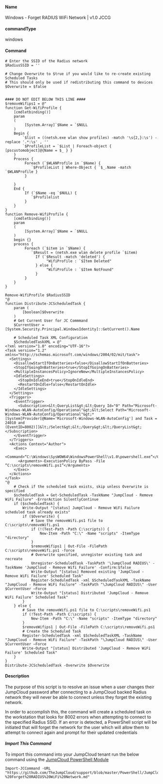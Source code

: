 #### Name

Windows - Forget RADIUS WiFi Network | v1.0 JCCG


#### commandType

windows

#### Command

```
# Enter the SSID of the Radius network
$RadiusSSID = ''

# Change Overwrite to $true if you would like to re-create existing Scheduled Tasks
# This should only be used if redistributing this command to devices
$Overwrite = $false


#### DO NOT EDIT BELOW THIS LINE ####
$removeWifips1 = @"
function Get-WifiProfile {
    [cmdletbinding()]
    param
    (
         [System.Array]`$Name = `$NULL
    )
    Begin {
        `$list = ((netsh.exe wlan show profiles) -match '\s{2,}:\s') -replace '.*:\s' , ''
        `$ProfileList = `$List | Foreach-object { [pscustomobject]@{Name = $_ } }
    }
    Process {
         Foreach (`$WLANProfile in `$Name) {
            `$ProfileList | Where-Object { `$_.Name -match `$WLANProfile }
         }

    }
    End {
         If (`$Name -eq `$NULL) {
            `$Profilelist
         }
    }
}
function Remove-WifiProfile {
    [cmdletbinding()]
    param
    (
         [System.Array]`$Name = `$NULL
    )
    begin {}
    process {
         Foreach (`$item in `$Name) {
            `$Result = (netsh.exe wlan delete profile `$item)
              If (`$Result -match 'deleted') {
                   "WifiProfile : `$Item Deleted"
              } else {
                   "WifiProfile : `$Item NotFound"
              }
         }
    }
}

Remove-WifiProfile $RadiusSSID
"@
function Distribute-JCScheduledTask {
    param (
        [boolean]$Overwrite
    )
    # Get Current User for JC Commmand
    $CurrentUser = [System.Security.Principal.WindowsIdentity]::GetCurrent().Name

    # Scheduled Task XML Configuration
    $ScheduledTaskXML = @"
<?xml version="1.0" encoding="UTF-16"?>
<Task version="1.2" xmlns="http://schemas.microsoft.com/windows/2004/02/mit/task">
  <Settings>
    <DisallowStartIfOnBatteries>false</DisallowStartIfOnBatteries>
    <StopIfGoingOnBatteries>true</StopIfGoingOnBatteries>
    <MultipleInstancesPolicy>IgnoreNew</MultipleInstancesPolicy>
    <IdleSettings>
      <StopOnIdleEnd>true</StopOnIdleEnd>
      <RestartOnIdle>false</RestartOnIdle>
    </IdleSettings>
  </Settings>
  <Triggers>
    <EventTrigger>
      <Subscription>&lt;QueryList&gt;&lt;Query Id="0" Path="Microsoft-Windows-WLAN-AutoConfig/Operational"&gt;&lt;Select Path="Microsoft-Windows-WLAN-AutoConfig/Operational"&gt;*[System[Provider[@Name='Microsoft-Windows-WLAN-AutoConfig'] and Task = 24010 and (EventID=8002)]]&lt;/Select&gt;&lt;/Query&gt;&lt;/QueryList&gt;</Subscription>
    </EventTrigger>
  </Triggers>
  <Actions Context="Author">
    <Exec>
      <Command>“C:\Windows\SysWOW64\WindowsPowerShell\v1.0\powershell.exe”</Command>
      <Arguments>-ExecutionPolicy ByPass -File “C:\scripts\removeWifi.ps1”</Arguments>
    </Exec>
  </Actions>
</Task>
"@
    # Check if the scheduled task exists, skip unless Overwrite is specified
    $scheduledTask = Get-ScheduledTask -TaskName "JumpCloud - Remove WiFi Failure" -ErrorAction SilentlyContinue
    if ($scheduledTask) {
        Write-Output "[status] JumpCloud - Remove WiFi Failure scheduled task already exists"
        if ($Overwrite) {
            # Save the removeWifi.ps1 file to C:\scripts\removeWifi.ps1
            if (!(Test-Path -Path C:\scripts)) {
                New-Item -Path "C:\" -Name "scripts" -ItemType "directory"
            }
            $removeWifips1 | Out-File -FilePath C:\scripts\removeWifi.ps1 -force
            # Overwrite specified, unregister existing task and recreate
            Unregister-ScheduledTask -TaskPath '\JumpCloud RADIUS\' -TaskName 'JumpCloud - Remove Wifi Failure' -Confirm:$false
            Write-Output "[status] Removed existing 'JumpCloud - Remove WiFi Failure' Scheduled Task"
            Register-ScheduledTask -xml $ScheduledTaskXML -TaskName "JumpCloud - Remove WiFi Failure" -TaskPath "\JumpCloud RADIUS\" -User $CurrentUser –Force
            Write-Output "[status] Distributed 'JumpCloud - Remove WiFi Failure' Scheduled Task"
        }
    } else {
        # Save the removeWifi.ps1 file to C:\scripts\removeWifi.ps1
        if (!Test-Path -Path C:\scripts) {
            New-Item -Path "C:\" -Name "scripts" -ItemType "directory"
        }
        $removeWifips1 | Out-File -FilePath C:\scripts\removeWifi.ps1
        # Create the Scheduled Task
        Register-ScheduledTask -xml $ScheduledTaskXML -TaskName "JumpCloud - Remove WiFi Failure" -TaskPath "\JumpCloud RADIUS\" -User $CurrentUser –Force
        Write-Output "[status] Distributed 'JumpCloud - Remove WiFi Failure' Scheduled Task"
    }
}
Distribute-JCScheduledTask -Overwrite $Overwrite
```

#### Description

The purpose of this script is to resolve an issue when a user changes their JumpCloud password after connecting to a JumpCloud backed Radius network they will never be able to connect unless they forget the existing network.

In order to accomplish this, the command will create a scheduled task on the workstation that looks for 8002 errors when attempting to connect to the specified Radius SSID. If an error is detected, a PowerShell script will be initiated that will forget the network for the user which will allow them to attempt to connect again and prompt for their updated credentials


#### *Import This Command*

To import this command into your JumpCloud tenant run the below command using the [JumpCloud PowerShell Module](https://github.com/TheJumpCloud/support/wiki/Installing-the-JumpCloud-PowerShell-Module)

```
Import-JCCommand -URL "https://github.com/TheJumpCloud/support/blob/master/PowerShell/JumpCloud%20Commands%20Gallery/Windows%20Commands/Windows%20-%20Forget%20RADIUS%20WiFi%20Network.md"